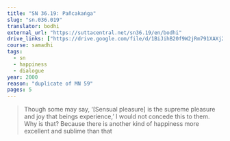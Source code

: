 ```yaml
---
title: "SN 36.19: Pañcakaṅga"
slug: "sn.036.019"
translator: bodhi
external_url: "https://suttacentral.net/sn36.19/en/bodhi"
drive_links: ["https://drive.google.com/file/d/1BiJihB20f9W2jRm791XAXj2rkjY2fS5y/view?usp=drivesdk"]
course: samadhi
tags:
  - sn
  - happiness
  - dialogue
year: 2000
reason: "duplicate of MN 59"
pages: 5
---
```


> Though some may say, ‘[Sensual pleasure] is the supreme pleasure and joy that beings experience,’ I would not concede this to them. Why is that? Because there is another kind of happiness more excellent and sublime than that

